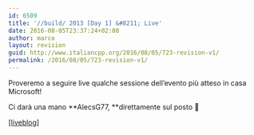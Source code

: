 ```yaml
---
id: 6509
title: '//build/ 2013 [Day 1] &#8211; Live'
date: 2016-08-05T23:37:24+02:00
author: marco
layout: revision
guid: http://www.italiancpp.org/2016/08/05/723-revision-v1/
permalink: /2016/08/05/723-revision-v1/
---
```

Proveremo a seguire live qualche sessione dell&#8217;evento più atteso in casa Microsoft!

Ci darà una mano **AlecsG77, **direttamente sul posto 🙂

<span style="text-decoration: underline;">[liveblog]</span>